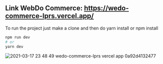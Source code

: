 ## Link WebDo Commerce: https://wedo-commerce-lprs.vercel.app/ 

To run the project just make a clone and then do yarn install or npm install

```bash
npm run dev
# or
yarn dev
```

![2021-03-17 23 48 49 wedo-commerce-lprs vercel app 0a92d4132477](https://user-images.githubusercontent.com/15802576/111570538-7777d000-877b-11eb-99c2-c09ce077c684.png)
